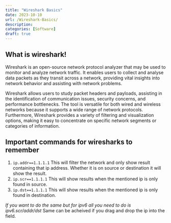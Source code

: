 ```yaml
---
title: "Wireshark Basics"
date: 2023-10-10
url: /Wireshark-Basics/
description:
categories: [Software]
draft: true
---
```


## What is wireshark!

Wireshark is an open-source network protocol analyzer that may be used to monitor and analyze network traffic. It enables users to collect and analyse data packets as they transit across a network, providing vital insights into network behavior and assisting with network problems.

Wireshark allows users to study packet headers and payloads, assisting in the identification of communication issues, security concerns, and performance bottlenecks. The tool is versatile for both wired and wireless networks because it supports a wide range of network protocols. Furthermore, Wireshark provides a variety of filtering and visualization options, making it easy to concentrate on specific network segments or categories of information.

## Important commands for wiresharks to remember

1. `ip.addr==1.1.1.1`
	This will filter the network and only show result containing that ip address. Whether it is on source or destination it will show the result.
2. `ip.scr==1.1.1.1`
	This will show results when the mentioned ip is only found in source.
3. `ip.dst==1.1.1.1`
	This will show results when the mentioned ip is only found in destination.

*If you want to do the same but for ipv6 all you need to do is ipv6.scr/addr/dst*
Same can be acheived if you drag and drop the ip into the field.